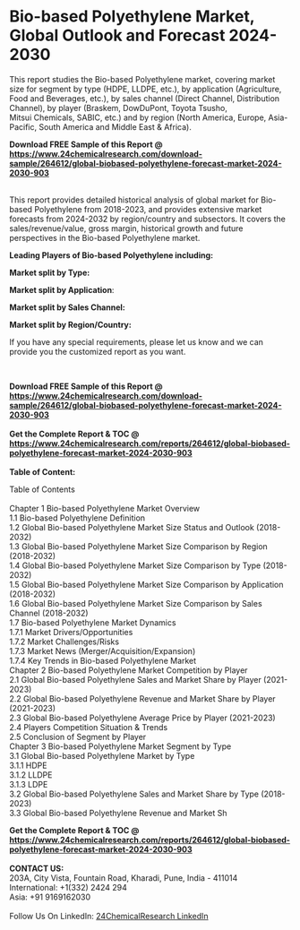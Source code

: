 <h1>Bio-based Polyethylene Market, Global Outlook and Forecast 2024-2030</h1><p>
</p><p>
This report studies the Bio-based Polyethylene market, covering market size for segment by type (HDPE, LLDPE, etc.), by application (Agriculture, Food and Beverages, etc.), by sales channel (Direct Channel, Distribution Channel), by player (Braskem, DowDuPont, Toyota Tsusho, Mitsui Chemicals, SABIC, etc.) and by region (North America, Europe, Asia-Pacific, South America and Middle East &amp; Africa).</p><p>
</p><div><b>Download FREE Sample of this Report @ 
            <a href="https://www.24chemicalresearch.com/download-sample/264612/global-biobased-polyethylene-forecast-market-2024-2030-903">
            https://www.24chemicalresearch.com/download-sample/264612/global-biobased-polyethylene-forecast-market-2024-2030-903</a></b></div><br><p>
This report provides detailed historical analysis of global market for Bio-based Polyethylene from 2018-2023, and provides extensive market forecasts from 2024-2032 by region/country and subsectors. It covers the sales/revenue/value, gross margin, historical growth and future perspectives in the Bio-based Polyethylene market.</p><p>
</p><p>
<strong>Leading Players of Bio-based Polyethylene including:</strong>
</p><p>
<strong>Market split by Type:</strong></p><p>
</p><p>
<strong>Market split by Application</strong>:</p><p>
</p><p>
<strong>Market split by Sales Channel:</strong></p><p>
</p><p>
<strong>Market split by Region/Country:</strong></p><p>
</p><p>
If you have any special requirements, please let us know and we can provide you the customized report as you want.</p><p>
 </p><div><b>Download FREE Sample of this Report @ 
            <a href="https://www.24chemicalresearch.com/download-sample/264612/global-biobased-polyethylene-forecast-market-2024-2030-903">
            https://www.24chemicalresearch.com/download-sample/264612/global-biobased-polyethylene-forecast-market-2024-2030-903</a></b></div><br><div><b>Get the Complete Report & TOC @ 
            <a href="https://www.24chemicalresearch.com/reports/264612/global-biobased-polyethylene-forecast-market-2024-2030-903">
            https://www.24chemicalresearch.com/reports/264612/global-biobased-polyethylene-forecast-market-2024-2030-903</a></b></div><br>
            <b>Table of Content:</b><p>Table of Contents<br />
<br />
Chapter 1 Bio-based Polyethylene Market Overview<br />
    1.1 Bio-based Polyethylene Definition<br />
    1.2 Global Bio-based Polyethylene Market Size Status and Outlook (2018-2032)<br />
    1.3 Global Bio-based Polyethylene Market Size Comparison by Region (2018-2032)<br />
    1.4 Global Bio-based Polyethylene Market Size Comparison by Type (2018-2032)<br />
    1.5 Global Bio-based Polyethylene Market Size Comparison by Application (2018-2032)<br />
    1.6 Global Bio-based Polyethylene Market Size Comparison by Sales Channel (2018-2032)<br />
    1.7 Bio-based Polyethylene Market Dynamics<br />
        1.7.1 Market Drivers/Opportunities<br />
        1.7.2 Market Challenges/Risks<br />
        1.7.3 Market News (Merger/Acquisition/Expansion)<br />
        1.7.4 Key Trends in Bio-based Polyethylene Market<br />
Chapter 2 Bio-based Polyethylene Market Competition by Player<br />
    2.1 Global Bio-based Polyethylene Sales and Market Share by Player (2021-2023)<br />
    2.2 Global Bio-based Polyethylene Revenue and Market Share by Player (2021-2023)<br />
    2.3 Global Bio-based Polyethylene Average Price by Player (2021-2023)<br />
    2.4 Players Competition Situation & Trends<br />
    2.5 Conclusion of Segment by Player<br />
Chapter 3 Bio-based Polyethylene Market Segment by Type<br />
    3.1 Global Bio-based Polyethylene Market by Type<br />
        3.1.1 HDPE<br />
        3.1.2 LLDPE<br />
        3.1.3 LDPE<br />
    3.2 Global Bio-based Polyethylene Sales and Market Share by Type (2018-2023)<br />
    3.3 Global Bio-based Polyethylene Revenue and Market Sh</p><div><b>Get the Complete Report & TOC @ 
            <a href="https://www.24chemicalresearch.com/reports/264612/global-biobased-polyethylene-forecast-market-2024-2030-903">
            https://www.24chemicalresearch.com/reports/264612/global-biobased-polyethylene-forecast-market-2024-2030-903</a></b></div><br><b>CONTACT US:</b><br>
            203A, City Vista, Fountain Road, Kharadi, Pune, India - 411014<br>
            International: +1(332) 2424 294<br>
            Asia: +91 9169162030 <br><br>
            Follow Us On LinkedIn: <a href="https://www.linkedin.com/company/24chemicalresearch/">24ChemicalResearch LinkedIn</a>
